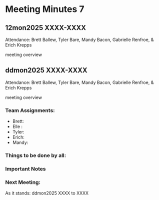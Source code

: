 # Meeting Minutes 7
## 12mon2025 XXXX-XXXX
Attendance: Brett Ballew, Tyler Bare, Mandy Bacon, Gabrielle Renfroe, & Erich Krepps

meeting overview

## ddmon2025 XXXX-XXXX
Attendance: Brett Ballew, Tyler Bare, Mandy Bacon, Gabrielle Renfroe, & Erich Krepps

meeting overview

### Team Assignments:
* Brett: 
* Elle : 
* Tyler: 
* Erich: 
* Mandy: 

### Things to be done by all:


### Important Notes


### Next Meeting:
As it stands: ddmon2025 XXXX to XXXX

